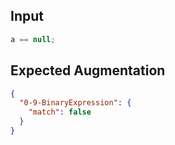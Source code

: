 
## Input
```javascript input
a == null;
```

## Expected Augmentation
```json expected augmentations
{
  "0-9-BinaryExpression": {
    "match": false
  }
}
```